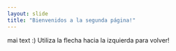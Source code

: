 ```yaml
---
layout: slide
title: "Bienvenidos a la segunda página!"
---
```

mai text :)
Utiliza la flecha hacia la izquierda para volver!
